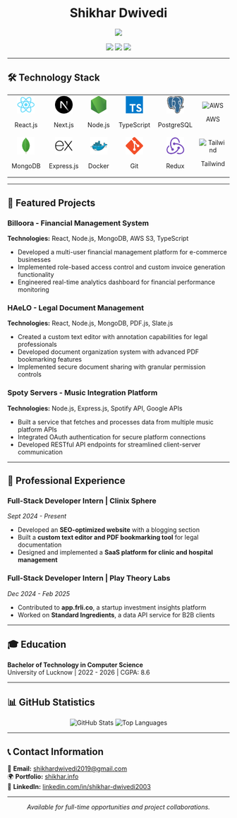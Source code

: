 <h1 align="center"> 
  Shikhar Dwivedi
</h1>  

<p align="center">
  <img src="https://readme-typing-svg.herokuapp.com?font=Inter&duration=3000&pause=1000&color=0366D6&center=true&vCenter=true&width=500&height=50&lines=Full-Stack+Developer;MERN+%7C+PostgreSQL+%7C+Enterprise+Solutions;Cloud+Architecture+%7C+API+Development;Building+Scalable+Web+Applications" />
</p>  

<p align="center">
  <a href="https://shikhar.info" target="_blank"><img src="https://img.shields.io/badge/Portfolio-shikhar.info-0366D6?style=flat-square&logo=react&logoColor=white" /></a>
  <a href="https://github.com/sshikharr" target="_blank"><img src="https://img.shields.io/badge/GitHub-sshikharr-24292e?style=flat-square&logo=github&logoColor=white" /></a>
  <a href="https://linkedin.com/in/shikhar-dwivedi2003" target="_blank"><img src="https://img.shields.io/badge/LinkedIn-Shikhar_Dwivedi-0077B5?style=flat-square&logo=linkedin&logoColor=white" /></a>
</p>  

---

## 🛠 Technology Stack

<table>
  <tr>
    <td align="center" width="96">
      <img src="https://raw.githubusercontent.com/devicons/devicon/master/icons/react/react-original.svg" width="40" height="40" alt="React" />
      <p>React.js</p>
    </td>
    <td align="center" width="96">
      <img src="https://raw.githubusercontent.com/devicons/devicon/master/icons/nextjs/nextjs-original.svg" width="40" height="40" alt="Next.js" />
      <p>Next.js</p>
    </td>
    <td align="center" width="96">
      <img src="https://raw.githubusercontent.com/devicons/devicon/master/icons/nodejs/nodejs-original.svg" width="40" height="40" alt="Node.js" />
      <p>Node.js</p>
    </td>
    <td align="center" width="96">
      <img src="https://raw.githubusercontent.com/devicons/devicon/master/icons/typescript/typescript-original.svg" width="40" height="40" alt="TypeScript" />
      <p>TypeScript</p>
    </td>
    <td align="center" width="96">
      <img src="https://raw.githubusercontent.com/devicons/devicon/master/icons/postgresql/postgresql-original.svg" width="40" height="40" alt="PostgreSQL" />
      <p>PostgreSQL</p>
    </td>
    <td align="center" width="96">
      <img src="https://cdn.jsdelivr.net/gh/devicons/devicon/icons/amazonwebservices/amazonwebservices-plain-wordmark.svg" width="40" height="40" alt="AWS" />
      <p>AWS</p>
    </td>
  </tr>
  <tr>
    <td align="center" width="96">
      <img src="https://raw.githubusercontent.com/devicons/devicon/master/icons/mongodb/mongodb-original.svg" width="40" height="40" alt="MongoDB" />
      <p>MongoDB</p>
    </td>
    <td align="center" width="96">
      <img src="https://raw.githubusercontent.com/devicons/devicon/master/icons/express/express-original.svg" width="40" height="40" alt="Express.js" />
      <p>Express.js</p>
    </td>
    <td align="center" width="96">
      <img src="https://raw.githubusercontent.com/devicons/devicon/master/icons/docker/docker-original.svg" width="40" height="40" alt="Docker" />
      <p>Docker</p>
    </td>
    <td align="center" width="96">
      <img src="https://raw.githubusercontent.com/devicons/devicon/master/icons/git/git-original.svg" width="40" height="40" alt="Git" />
      <p>Git</p>
    </td>
    <td align="center" width="96">
      <img src="https://raw.githubusercontent.com/devicons/devicon/master/icons/redux/redux-original.svg" width="40" height="40" alt="Redux" />
      <p>Redux</p>
    </td>
    <td align="center" width="96">
      <img src="https://cdn.jsdelivr.net/gh/devicons/devicon/icons/tailwindcss/tailwindcss-plain.svg" width="40" height="40" alt="Tailwind" />
      <p>Tailwind</p>
    </td>
  </tr>
</table>

---

## 📌 Featured Projects

### Billoora - Financial Management System  
**Technologies:** React, Node.js, MongoDB, AWS S3, TypeScript  
- Developed a multi-user financial management platform for e-commerce businesses  
- Implemented role-based access control and custom invoice generation functionality  
- Engineered real-time analytics dashboard for financial performance monitoring  

### HAeLO - Legal Document Management  
**Technologies:** React, Node.js, MongoDB, PDF.js, Slate.js  
- Created a custom text editor with annotation capabilities for legal professionals  
- Developed document organization system with advanced PDF bookmarking features  
- Implemented secure document sharing with granular permission controls  

### Spoty Servers - Music Integration Platform  
**Technologies:** Node.js, Express.js, Spotify API, Google APIs  
- Built a service that fetches and processes data from multiple music platform APIs  
- Integrated OAuth authentication for secure platform connections  
- Developed RESTful API endpoints for streamlined client-server communication  

---

## 💼 Professional Experience  

### **Full-Stack Developer Intern | Clinix Sphere**  
*Sept 2024 - Present*  
- Developed an **SEO-optimized website** with a blogging section  
- Built a **custom text editor and PDF bookmarking tool** for legal documentation  
- Designed and implemented a **SaaS platform for clinic and hospital management**  

### **Full-Stack Developer Intern | Play Theory Labs**  
*Dec 2024 - Feb 2025*  
- Contributed to **app.frli.co**, a startup investment insights platform  
- Worked on **Standard Ingredients**, a data API service for B2B clients  

---

## 🎓 Education  

**Bachelor of Technology in Computer Science**  
University of Lucknow | 2022 - 2026 | CGPA: 8.6  

---

## 📊 GitHub Statistics  

<p align="center">
  <img src="https://github-readme-stats.vercel.app/api?username=sshikharr&show_icons=true&count_private=true&hide=stars&include_all_commits=true&theme=default&hide_border=true" alt="GitHub Stats" height="170px"/>
  <img src="https://github-readme-stats.vercel.app/api/top-langs/?username=sshikharr&layout=compact&theme=default&hide_border=true" alt="Top Languages" height="170px"/>
</p>

---

## 📞 Contact Information  

📩 **Email:** shikhardwivedi2019@gmail.com  
🌍 **Portfolio:** [shikhar.info](https://shikhar.info)  
🔗 **LinkedIn:** [linkedin.com/in/shikhar-dwivedi2003](https://linkedin.com/in/shikhar-dwivedi2003)  

---

<p align="center">
  <i>Available for full-time opportunities and project collaborations.</i>
</p>
